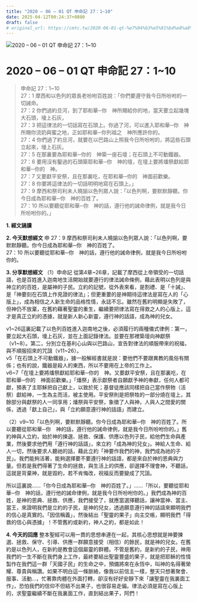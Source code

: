 ```yaml
---
title: "2020 – 06 – 01 QT 申命記 27：1~10"
date: 2025-04-12T00:24:37+0800
draft: false
# original_url: https://cmtc.tw/2020-06-01-qt-%e7%94%b3%e5%91%bd%e8%a8%98-27%ef%bc%9a110
---
```


![2020 – 06 – 01 QT 申命記 27：1\~10](/images/qt.jpg   "2020 – 06 – 01 QT 申命記 27：1\~10")

# 2020 – 06 – 01 QT 申命記 27：1\~10

> 申命記 27：1\~10  
> 27：1 摩西和以色列的眾長老吩咐百姓說：「你們要遵守我今日所吩咐的一切誡命。  
> 27：2 你們過約旦河，到了耶和華─你　神所賜給你的地，當天要立起幾塊大石頭，墁上石灰，  
> 27：3 把這律法的一切話寫在石頭上。你過了河，可以進入耶和華─你　神所賜你流奶與蜜之地，正如耶和華─你列祖之　神所應許你的。  
> 27：4 你們過了約旦河，就要在以巴路山上照我今日所吩咐的，將這些石頭立起來，墁上石灰。  
> 27：5 在那裏要為耶和華─你的　神築一座石壇；在石頭上不可動鐵器。  
> 27：6 要用沒有鑿過的石頭築耶和華─你　神的壇，在壇上要將燔祭獻給耶和華─你的　神。  
> 27：7 又要獻平安祭，且在那裏吃，在耶和華─你的　神面前歡樂。  
> 27：8 你要將這律法的一切話明明地寫在石頭上。」  
> 27：9 摩西和祭司利未人曉諭以色列眾人說：「以色列啊，要默默靜聽。你今日成為耶和華─你　神的百姓了。  
> 27：10 所以要聽從耶和華─你　神的話，遵行他的誡命律例，就是我今日所吩咐你的。」

**1. 經文誦讀**

**2.  今天默想經文**
申 27：9 摩西和祭司利未人曉諭以色列眾人說：「以色列啊，要默默靜聽。你今日成為耶和華─你　神的百姓了。  
27：10 所以要聽從耶和華─你　神的話，遵行他的誡命律例，就是我今日所吩咐你的。

**3. 分享默想經文**
（1）申命記 從第4章~26章，記載了摩西從上帝領受的一切話語，也是百姓進入迦南地生活開始就要遵行的律法誡命條例，藉此表明以色列是與神立約的百姓，是屬神的子民。立約的記號，從外表來看，是割禮、是「十誡」、是「神要刻在石頭上作見證的律法」；但更重要的是神期待這律法是寫在人的「心版上」，成為相信之人新生命的品格性情，永誌不忘。雖然在舊約明顯是失敗了，但神仍不放棄，在舊約藉著聖靈的重生，繼續要把律法寫在得救之人的心版上，這才是真正立約的憑據，就是新人新心新靈，遵行神的話語，成為神的兒女。

v1\~26這裏記載了以色列百姓進入迦南地之後，必須履行的兩種儀式律例：第一，要立起大石頭，墁上石灰，並在上面記錄律法。並要在那裡築壇向神獻祭（v1\~8）。第二，分別立在基利心山與以巴路山，宣告對律法的順服帶來的祝福，與不順服招來的咒詛（v11\~26）。  
v5「在石頭上不可動鐵器」，據一般解經書就是說：要他們不要跟異教的風俗有關係；也有的說，鐵器是殺人的東西，所以不要用在上帝的工作上。  
v6\~7「在壇上要將燔祭獻給耶和華─你的　神。又要獻平安祭，且在那裏吃，在耶和華─你的　神面前歡樂。」「燔祭」表示獻祭者自願獻予神的奉獻，任何人都可獻，預表了主耶穌把自己獻上，以致於死；基督徒應該同樣把自己當作祭物（活祭）獻給神，一生為主而活，被主使用。平安祭則是把祭牲的一部分燒在壇上，其餘部分與獻祭的人一同享用；燔祭與平安祭，象徵了人與神，人與人之間愛的關係，透過「獻上自己」，與「立約願意遵行神的話語」而建立。

（2）v9\~10「以色列啊，要默默靜聽。你今日成為耶和華─你　神的百姓了。所以要聽從耶和華─你　神的話，遵行他的誡命律例，就是我今日所吩咐你的。」舊約神與人立約，始於神的揀選、拯救、保護、供應以色列子民，給他們生命與產業，然後要求他們用「遵行神的話語」，來立約「成為神的兒女」。神給人生命、給人一切，然後要求人聽祂的話，藉此立約「神要作我們的神，我們成為祂的子民」。我們能夠活著，能夠選擇要不要遵行神的話語，都是來自於神的恩典與力量。但若是我們得著了生命的拯救，與生活上的供應，卻選擇不理會神，不聽話，這就是背棄神，就是毀約，若不肯悔改，祝福反而要變成了咒詛。

所以這裏說……「你今日成為耶和華─你　神的百姓了。」……「所以，要聽從耶和華─你　神的話，遵行他的誡命律例，就是我今日所吩咐你的。」我們成為神的百姓，是神的恩典、拯救、供應，我們接受了，就應當選擇聽話，讓神當神、當主、當王，來證明我們是立約的子民，是神的兒女，透過願意遵行神的話語來顯明我們的信心是真實的。「因信稱義」，然後結出「聖靈的果子」向主交帳，顯明我們「得救的信心與憑據」！不管舊約或新約，神人之約，都是如此！

**4. 今天的回應**
整本聖經可以用一貫的思想串連在一起，其核心思想就是神要揀選、拯救、保守、引導、供應一群願意接受（相信）的餘民，就是神的兒女。在舊約是以色列人，在新約是教會這個屬靈的群體。不管是舊約，是新約的子民，神用我們的一生不斷在我們身上工作，最終要結出聖靈豐盛的果子，就是把耶穌的性情製作在我們這一群「天國子民」的生命之中，預備將來在永恆中，叫神的名得著榮耀、尊貴與稱讚。如果不明白這一條脈絡，像我以前信主一樣，整天只想著聚會、服事、活動…，忙著靠肉體在外面打轉，卻沒有好好安靜下來「讓聖靈在我裏面工作」，恐怕我們的信仰不但結不出果子，也很容易走偏。律法必須是寫在心版上的，求聖靈繼續不斷在我裏面工作，直到結出果子，阿們！
